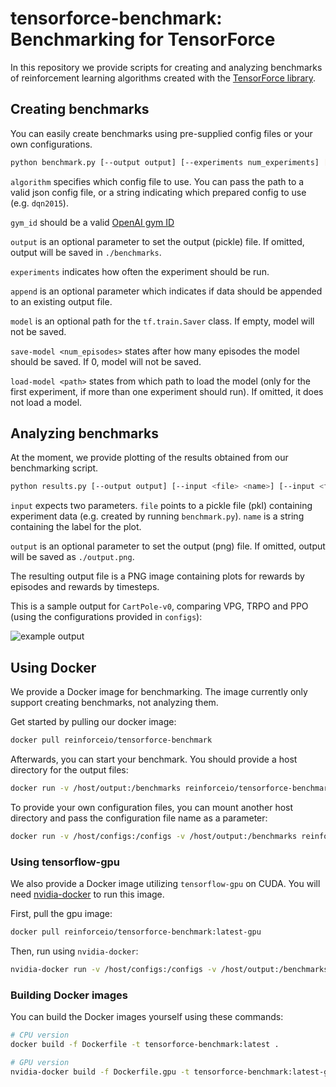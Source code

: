 tensorforce-benchmark: Benchmarking for TensorForce 
===================================================

In this repository we provide scripts for creating and analyzing benchmarks
 of reinforcement learning algorithms created with the [TensorForce library](https://github.com/reinforceio/tensorforce).
 

Creating benchmarks
-------------------

You can easily create benchmarks using pre-supplied config files or your own configurations.

```bash
python benchmark.py [--output output] [--experiments num_experiments] [--append] [--model <path>] [--save-model <num_episodes>] [--load-model <path>] <algorithm> <gym_id>
```

`algorithm` specifies which config file to use. You can pass the path to a valid json config file, or a string
indicating which prepared config to use (e.g. `dqn2015`).

`gym_id` should be a valid [OpenAI gym ID](https://gym.openai.com/envs)

`output` is an optional parameter to set the output (pickle) file. If omitted, output will be saved in `./benchmarks`.

`experiments` indicates how often the experiment should be run.

`append` is an optional parameter which indicates if data should be appended to an existing output file.

`model` is an optional path for the `tf.train.Saver` class. If empty, model will not be saved.

`save-model <num_episodes>` states after how many episodes the model should be saved. If 0, model will not be saved.

`load-model <path>` states from which path to load the model (only for the first experiment, if more than one experiment should run). If omitted, it does not load a model.

Analyzing benchmarks
--------------------

At the moment, we provide plotting of the results obtained from our benchmarking script.

```bash
python results.py [--output output] [--input <file> <name>] [--input <file> <name> ...]
```

`input` expects two parameters. `file` points to a pickle file (pkl) containing experiment data (e.g. created by
running `benchmark.py`). `name` is a string containing the label for the plot.

`output` is an optional parameter to set the output (png) file. If omitted, output will be saved as `./output.png`.

The resulting output file is a PNG image containing plots for rewards by episodes and rewards by timesteps.

This is a sample output for `CartPole-v0`, comparing VPG, TRPO and PPO (using the configurations provided in `configs`):

![example output](https://user-images.githubusercontent.com/14904111/30209005-328ea760-9496-11e7-93fc-80ea00794842.png)


Using Docker
------------

We provide a Docker image for benchmarking. The image currently only support creating benchmarks, not analyzing them.

Get started by pulling our docker image:

```bash
docker pull reinforceio/tensorforce-benchmark
```

Afterwards, you can start your benchmark. You should provide a host directory for the output files:

```bash
docker run -v /host/output:/benchmarks reinforceio/tensorforce-benchmark vpg_simple CartPole-v0
```

To provide your own configuration files, you can mount another host directory and pass the configuration file name as a parameter:

```bash
docker run -v /host/configs:/configs -v /host/output:/benchmarks reinforceio/tensorforce-benchmark my_config CartPole-v0
```

### Using tensorflow-gpu

We also provide a Docker image utilizing `tensorflow-gpu` on CUDA. You will need [nvidia-docker](https://github.com/NVIDIA/nvidia-docker) to run this image.

First, pull the gpu image:

```bash
docker pull reinforceio/tensorforce-benchmark:latest-gpu
```

Then, run using `nvidia-docker`:

```bash
nvidia-docker run -v /host/configs:/configs -v /host/output:/benchmarks reinforceio/tensorforce-benchmark:latest-gpu my_config CartPole-v0
```

### Building Docker images

You can build the Docker images yourself using these commands:

```bash
# CPU version
docker build -f Dockerfile -t tensorforce-benchmark:latest .

# GPU version
nvidia-docker build -f Dockerfile.gpu -t tensorforce-benchmark:latest-gpu .
```


